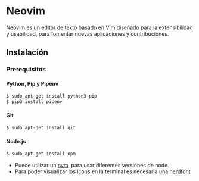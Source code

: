 # Neovim

Neovim es un editor de texto basado en Vim diseñado para la extensibilidad y usabilidad,
para fomentar nuevas aplicaciones y contribuciones.

## Instalación

### Prerequisitos

#### Python, Pip y Pipenv

```bash
$ sudo apt-get install python3-pip
$ pip3 install pipenv
```

#### Git

```bash
$ sudo apt-get install git
```

#### Node.js

```bash
$ sudo apt-get install npm
```

- Puede utilizar un [nvm](https://github.com/nvm-sh/nvm), para usar diferentes versiones de node.
- Para poder visualizar los icons en la terminal es necesaria una [nerdfont](https://www.nerdfonts.com/font-downloads)
